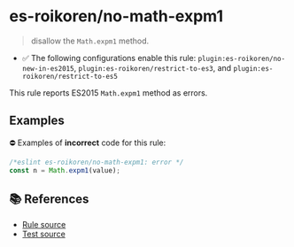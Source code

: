 # es-roikoren/no-math-expm1
> disallow the `Math.expm1` method.

- ✅ The following configurations enable this rule: `plugin:es-roikoren/no-new-in-es2015`, `plugin:es-roikoren/restrict-to-es3`, and `plugin:es-roikoren/restrict-to-es5`

This rule reports ES2015 `Math.expm1` method as errors.

## Examples

⛔ Examples of **incorrect** code for this rule:

```js
/*eslint es-roikoren/no-math-expm1: error */
const n = Math.expm1(value);
```

## 📚 References

- [Rule source](https://github.com/roikoren755/eslint-plugin-es/blob/v2.0.11/src/rules/no-math-expm1.ts)
- [Test source](https://github.com/roikoren755/eslint-plugin-es/blob/v2.0.11/tests/src/rules/no-math-expm1.ts)
